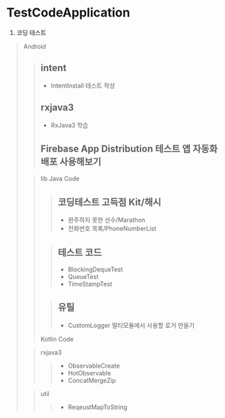 # TestCodeApplication
1. 코딩 테스트

> Android
>   >## intent
>   >* IntentInstall 테스트 작성
>   >## rxjava3 
>   >* RxJava3 학습
>   >## Firebase App Distribution 테스트 앱 자동화 배포 사용해보기
>
>   >lib
>   >Java Code
>   >   >## 코딩테스트 고득점 Kit/해시
>   >   >* 완주하지 못한 선수/Marathon
>   >   >* 전화번호 목록/PhoneNumberList
>   >
>   >   >## 테스트 코드
>   >   >* BlockingDequeTest
>   >   >* QueueTest
>   >   >* TimeStampTest
>   >
>   >   >## 유틸
>   >   >* CustomLogger 멀티모듈에서 사용할 로거 만들기
>   >
>   >Kotlin Code
>
>   >rxjava3
>   >   >* ObservableCreate
>   >   >* HotObservable
>   >   >* ConcatMergeZip
>
>   >util
>   >   >* ReqeustMapToString